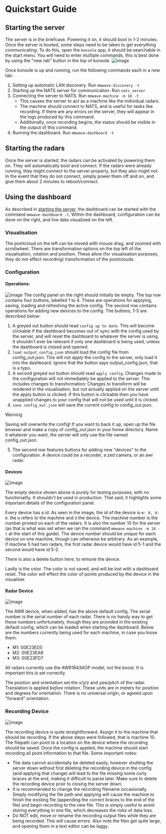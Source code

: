 # Quickstart Guide
## Starting the server
The server is in the briefcase. Powering it on, it should boot in 1-2 minutes.
Once the server is booted, some steps need to be taken to get everything communicating. To do this, open the `konsole` app, it should be searchable in the start menu. You will need to enter multiple commands, this is best done by using the "new tab" button in the top of konsole.
![image](https://github.com/user-attachments/assets/84369c59-5903-4bd4-b083-4bb1771a087c)

Once konsole is up and running, run the following commands each in a new tab:
1. Setting up automatic LAN discovery. Run `mmwave-discovery -t`
3. Starting up the NATS server for communication. Run `nats_server` 
4. Connecting the server to NATS. Run `mmwave-machine -m 10 -t`
   - This causes the server to act as a machine like the individual radars.
   - The machine should connect to NATS, and is useful for tasks like recording. If there are any errors on the server, they will appear in the logs produced by this command.
   - Additionally, once recording begins, the status should be visible in the output of this command.
5. Running the dashboard. Run `mmwave-dashboard -t`

## Starting the radars
Once the server is started, the radars can be activated by powering them on. They will automatically boot and connect. If the radars were already running, they might connect to the server properly, but they also might not. In the event that they do not connect, simply power them off and on, and give them about 2 minutes to reboot/connect.

## Using the dashboard
As described in [starting the server](#starting-the-server), the dashboard can be started with the command `mmwave-dashboard -t`.
Within the dashboard, configuration can be done on the right, and live data visualized on the left. 

### Visualisation
The pointcloud on the left can be moved with mouse drag, and zoomed with scrollwheel. There are transformation options on the top left of the visualisation, rotation and position. These allow (for visualisation purposes, they do not effect recording) transformation of the pointclouds.

### Configuration
#### Operations:

![image](https://github.com/user-attachments/assets/c6adf9e8-55f8-4abe-8a6a-ad3ed59e0e1f)
The config panel on the right should initially be empty. The top row contains four buttons, labelled 1 to 4. These are operations for applying, saving, loading and refreshing the active config. The second row contains operations for adding new devices to the config. The buttons, 1-5 are described below:

1. A greyed out button should read `config up to date`. This will become clickable if the dashboard becomes out of sync with the config used by the server, and will reset the dashboard to whatever the server is using. It shouldn't ever be relevant if only one dashboard is being used, unless the dashboard is closed and opened.
2. `load output_config.json` should load the config file from config_out.json. This will not *apply* the config to the server, only load it into the dashboard. Ignore that the button says output_config.json, that is a typo.
3. A second greyed out button should read `apply config`. Changes made to the configuration will not immediately be applied to the server. This includes changes to transformation: Changes to transform will be rendered in the visualisation, but not actually applied on the server until the apply button is clicked. If this button is clickable then you have unapplied changes to your config that will not be used until it is clicked.
4. `save config_out.json` will save the current config to config_out.json.
> [!WARNING]
> Saving will overwrite the config! If you want to back it up, open up the file browser and make a copy of config_out.json in your home directory. Name it whatever you want, the server will only use the file named config_out.json.
5. The second row features buttons for adding new "devices" to the configuration. A device could be a recorder, a zed camera, or an awr radar.

#### Devices
![image](https://github.com/user-attachments/assets/dfd98781-73a1-46d6-b10c-e39a5487f284)

The empty device shown above is purely for testing purposes, with no functionality. It shouldn't be used in production. That said, it highlights some important details of the configuration panel.

Every device has a id. As seen in the image, the id of the device is `m: 0, d: 0`. the `m` refers to the machine and `d` the device. The machine number is the number printed on each of the radars. It is also the number 10 for the server (as that is what was set when we ran the command `mmwave-machine -m 10 -t` at the start of this guide). The device number should be unique for each device on one machine, though can otherwise be arbitrary. As an example, if machine 5 had two radars, the first radar device would have id 5-1 and the second would have id 5-2.

There is also a delete button here, to remove the device.

Lastly is the color. The color is not saved, and will be lost with a dashboard reset. The color will effect the color of points produced by the device in the visualiser.

#### Radar Device
![image](https://github.com/user-attachments/assets/e9efbc20-9e45-4c6b-9e85-6997353fdb3b)

The AWR device, when added, has the above default config. The serial number is the serial number of each radar. There is no handy way to get these numbers unfortunately, though they are provided in the existing default config, which can be loaded when starting the dashboard. Below are the numbers currently being used for each machine, in case you loose them:
- M1: 00E23ED5
- M2: 00E23EA9
- M3: 00E23FD7

All radars currently use the AWR1843AOP model, not the boost. It is important this is set correctly.

The position and orientation set the x/y/z and yaw/pitch of the radar. Translation is applied *before* rotation. These units are in meters for position and degrees for orientation. There is no universal origin, or agreed upon "forward" orientation.

### Recording Device
![image](https://github.com/user-attachments/assets/ca30dec8-3560-4516-b81b-e27446050c0c)

The recording device is quite straightforward. Assign it to the machine that should be recording. If the above steps were followed, that is machine 10.
The filepath can point to a location on the device where the recording should be saved. Once the config is applied, the machine should start recording all point information to that file. Some important notes:
- The data cannot accidentally be deleted easily, however shutting the server down without first deleting the recording device in the config (and applying that change) will lead to the file missing some curly braces at the end, making it difficult to parse later. Make sure to delete the recording device prior to closing the server down.
- It is recommended to change the recording filename occasionally. Simply modifying the file path and applying will cause the machine to finish the existing file (appending the correct braces to the end of the file) and begin recording to the new file. This is simply useful to avoid storing everything in one file, which decreases the risks of data loss.
- Do NOT edit, move or rename the recording output files while they are being recorded. This will cause errors. Also note the files get quite large, and opening them in a text editor can be laggy.
